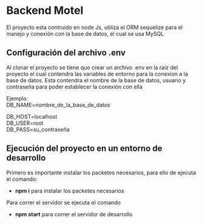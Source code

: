 # Backend Motel

El proyecto esta contruido en node Js, utiliza el ORM sequelize para el manejo y conexión con la base de datos, el cual se usa MySQL

## Configuración del archivo .env

Al clonar el proyecto se tiene que crear un archivo .env en la raiz del proyecto el cual contendra las variables de entorno para la conexion a la base de datos. Esta contendra el nombre de la base de datos, usuario y contraseña para poder establecer la conexión con ella 

Ejemplo:  
DB_NAME=nombre_de_la_base_de_datos

DB_HOST=localhost  
DB_USER=root  
DB_PASS=su_contraseña

## Ejecución del proyecto en un entorno de desarrollo
Primero es importante instalar los packetes necesarios, para ello de ejecuta el comando:
- __npm i__ para instalar los packetes necesarios

Para correr el servidor se ejecuta el comando
- __npm start__ para correr el servidor de desarrollo
